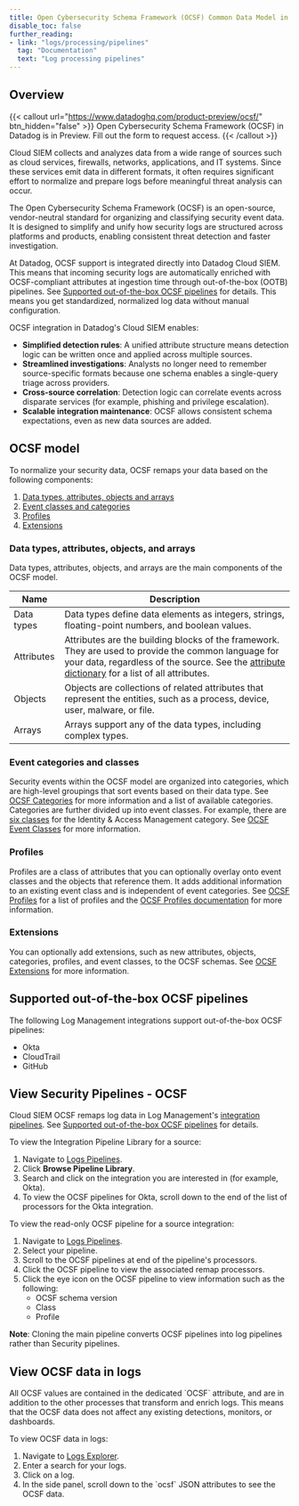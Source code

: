 ```yaml
---
title: Open Cybersecurity Schema Framework (OCSF) Common Data Model in Datadog
disable_toc: false
further_reading:
- link: "logs/processing/pipelines"
  tag: "Documentation"
  text: "Log processing pipelines"
---
```


## Overview

{{< callout url="https://www.datadoghq.com/product-preview/ocsf/" btn_hidden="false" >}}
Open Cybersecurity Schema Framework (OCSF) in Datadog is in Preview. Fill out the form to request access.
{{< /callout >}}

Cloud SIEM collects and analyzes data from a wide range of sources such as cloud services, firewalls, networks, applications, and IT systems. Since these services emit data in different formats, it often requires significant effort to normalize and prepare logs before meaningful threat analysis can occur.

The Open Cybersecurity Schema Framework (OCSF) is an open-source, vendor-neutral standard for organizing and classifying security event data. It is designed to simplify and unify how security logs are structured across platforms and products, enabling consistent threat detection and faster investigation.

At Datadog, OCSF support is integrated directly into Datadog Cloud SIEM. This means that incoming security logs are automatically enriched with OCSF-compliant attributes at ingestion time through out-of-the-box (OOTB) pipelines. See [Supported out-of-the-box OCSF pipelines](#supported-out-of-the-box-ocsf-pipelines) for details. This means you get standardized, normalized log data without manual configuration.

OCSF integration in Datadog's Cloud SIEM enables:

* **Simplified detection rules**: A unified attribute structure means detection logic can be written once and applied across multiple sources.
* **Streamlined investigations**: Analysts no longer need to remember source-specific formats because one schema enables a single-query triage across providers.
* **Cross-source correlation**: Detection logic can correlate events across disparate services (for example, phishing and privilege escalation).
* **Scalable integration maintenance**: OCSF allows consistent schema expectations, even as new data sources are added.

## OCSF model

To normalize your security data, OCSF remaps your data based on the following components:

1. [Data types, attributes, objects and arrays](#data-types-attributes-objects-and-arrays)
1. [Event classes and categories](#event-categories-and-classes)
1. [Profiles](#profiles)
1. [Extensions](#extensions)

### Data types, attributes, objects, and arrays

Data types, attributes, objects, and arrays are the main components of the OCSF model.

| Name | Description |
| ---- | ----------- |
| Data types | Data types define data elements as integers, strings, floating-point numbers, and boolean values.  |
| Attributes | Attributes are the building blocks of the framework. They are used to provide the common language for your data, regardless of the source. See the [attribute dictionary][1] for a list of all attributes.  |
| Objects | Objects are collections of related attributes that represent the entities, such as a process, device, user, malware, or file.  |
| Arrays | Arrays support any of the data types, including complex types.  |

### Event categories and classes

Security events within the OCSF model are organized into categories, which are high-level groupings that sort events based on their data type. See [OCSF Categories][2] for more information and a list of available categories. Categories are further divided up into event classes. For example, there are [six classes][3] for the Identity & Access Management category. See [OCSF Event Classes][4] for more information.

### Profiles

Profiles are a class of attributes that you can optionally overlay onto event classes and the objects that reference them. It adds additional information to an existing event class and is independent of event categories. See [OCSF Profiles][5] for a list of profiles and the [OCSF Profiles documentation][6] for more information.

### Extensions

You can optionally add extensions, such as new attributes, objects, categories, profiles, and event classes, to the OCSF schemas. See [OCSF Extensions][7] for more information.

## Supported out-of-the-box OCSF pipelines

The following Log Management integrations support out-of-the-box OCSF pipelines:

- Okta
- CloudTrail
- GitHub

## View Security Pipelines \- OCSF

Cloud SIEM OCSF remaps log data in Log Management's [integration pipelines][8]. See [Supported out-of-the-box OCSF pipelines](#supported-out-of-the-box-ocsf-pipelines) for details.

To view the Integration Pipeline Library for a source:

1. Navigate to [Logs Pipelines][9].
1. Click **Browse Pipeline Library**.
1. Search and click on the integration you are interested in (for example, Okta).
1. To view the OCSF pipelines for Okta, scroll down to the end of the list of processors for the Okta integration.

To view the read-only OCSF pipeline for a source integration:
1. Navigate to [Logs Pipelines][9].
1. Select your pipeline.
1. Scroll to the OCSF pipelines at end of the pipeline's processors.
1. Click the OCSF pipeline to view the associated remap processors.
1. Click the eye icon on the OCSF pipeline to view information such as the following:
    - OCSF schema version
    - Class
    - Profile

**Note**: Cloning the main pipeline converts OCSF pipelines into log pipelines rather than Security pipelines.

## View OCSF data in logs

All OCSF values are contained in the dedicated \`OCSF\` attribute, and are in addition to the other processes that transform and enrich logs. This means that the OCSF data does not affect any existing detections, monitors, or dashboards.

To view OCSF data in logs:
1. Navigate to [Logs Explorer][10].
1. Enter a search for your logs.
1. Click on a log.
1. In the side panel, scroll down to the \`ocsf\` JSON attributes to see the OCSF data.

[1]: https://github.com/ocsf/ocsf-schema/blob/4a8ad2fa4a1908f1cad2cbf331a1b49efd5001c2/dictionary.json
[2]: https://github.com/ocsf/ocsf-docs/blob/main/overview/understanding-ocsf.md#categories
[3]: https://schema.ocsf.io/1.4.0/categories/iam?extensions=
[4]: https://github.com/ocsf/ocsf-docs/blob/main/overview/understanding-ocsf.md#event-classes
[5]: https://schema.ocsf.io/1.4.0/profiles
[6]: https://github.com/ocsf/ocsf-docs/blob/main/overview/understanding-ocsf.md#profiles
[7]: https://github.com/ocsf/ocsf-docs/blob/main/overview/understanding-ocsf.md#extensions
[8]: /logs/log_configuration/pipelines/?tab=source#integration-pipelines
[9]: https://app.datadoghq.com/logs/pipelines
[10]: https://app.datadoghq.com/logs